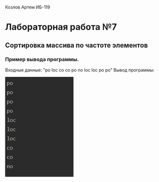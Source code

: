 Козлов Артем ИБ-119
# Лабораторная работа №7
## Сортировка массива по частоте элементов
### Пример вывода программы.
Входные данные: "po loс co co po no loс loс po po"
Вывод программы:

![IMG](res.png)
